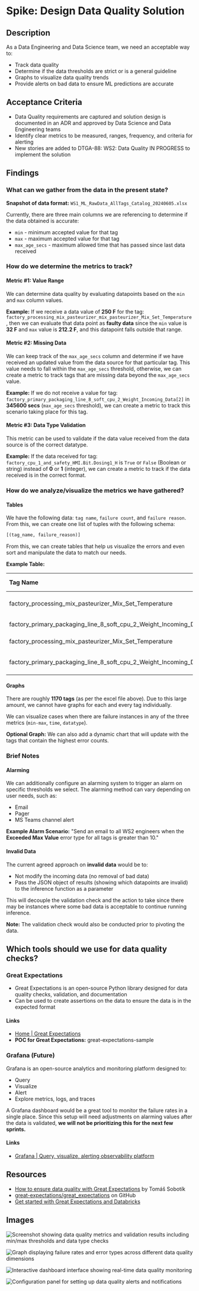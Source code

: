 # Spike: Design Data Quality Solution

## Description

As a Data Engineering and Data Science team, we need an acceptable way to:

- Track data quality
- Determine if the data thresholds are strict or is a general guideline
- Graphs to visualize data quality trends
- Provide alerts on bad data to ensure ML predictions are accurate

## Acceptance Criteria

- Data Quality requirements are captured and solution design is documented in an ADR and approved
  by Data Science and Data Engineering teams
- Identify clear metrics to be measured, ranges, frequency, and criteria for alerting
- New stories are added to DTGA-88: WS2: Data Quality IN PROGRESS to implement the solution

## Findings

### What can we gather from the data in the present state?

**Snapshot of data format:** `WS1_ML_RawData_AllTags_Catalog_20240605.xlsx`

Currently, there are three main columns we are referencing to determine if the data obtained is
accurate:

- `min` - minimum accepted value for that tag
- `max` - maximum accepted value for that tag
- `max_age_secs` - maximum allowed time that has passed since last data received

### How do we determine the metrics to track?

#### Metric #1: Value Range

We can determine data quality by evaluating datapoints based on the `min` and `max` column values.

**Example:**
If we receive a data value of **250 F** for the tag:
`factory_processing_mix_pasteurizer_mix_pasteurizer_Mix_Set_Temperature`,
then we can evaluate that data point as **faulty data** since the `min` value is **32 F** and
`max` value is **212.2 F**, and this datapoint falls outside that range.

#### Metric #2: Missing Data

We can keep track of the `max_age_secs` column and determine if we have received an updated value
from the data source for that particular tag. This value needs to fall within the `max_age_secs`
threshold, otherwise, we can create a metric to track tags that are missing data beyond the
`max_age_secs` value.

**Example:**
If we do not receive a value for tag:
`factory_primary_packaging_line_8_soft_cpu_2_Weight_Incoming_Data[2]`
in **345600 secs** (`max_age_secs` threshold), we can create a metric to track this scenario taking
place for this tag.

#### Metric #3: Data Type Validation

This metric can be used to validate if the data value received from the data source is of the correct
datatype.

**Example:**
If the data received for tag: `factory_cpu_1_and_safety_HMI.Bit.Dosing1_H`
is `True` or `False` (Boolean or string) instead of **0** or **1** (integer), we can create a metric
to track if the data received is in the correct format.

### How do we analyze/visualize the metrics we have gathered?

#### Tables

We have the following data: `tag name`, `failure count`, and `failure reason`. From this, we can
create one list of tuples with the following schema:

```python
[(tag_name, failure_reason)]
```

From this, we can create tables that help us visualize the errors and even sort and manipulate the
data to match our needs.

**Example Table:**

| Tag Name | Failure Reason |
|:---------|:---------------|
| factory_processing_mix_pasteurizer_Mix_Set_Temperature | Exceeded Max Value |
| factory_primary_packaging_line_8_soft_cpu_2_Weight_Incoming_Data[2] | Incorrect Datatype |
| factory_processing_mix_pasteurizer_Mix_Set_Temperature | Below Min Value |
| factory_primary_packaging_line_8_soft_cpu_2_Weight_Incoming_Data[2] | No new data points |

#### Graphs

There are roughly **1170 tags** (as per the excel file above). Due to this large amount, we cannot
have graphs for each and every tag individually.

We can visualize cases when there are failure instances in any of the three metrics (`min-max`,
`time`, `datatype`).

**Optional Graph:**
We can also add a dynamic chart that will update with the tags that contain the highest error counts.

### Brief Notes

#### Alarming

We can additionally configure an alarming system to trigger an alarm on specific thresholds we select.
The alarming method can vary depending on user needs, such as:

- Email
- Pager
- MS Teams channel alert

**Example Alarm Scenario:**
"Send an email to all WS2 engineers when the **Exceeded Max Value** error type for all tags is
greater than 10."

#### Invalid Data

The current agreed approach on **invalid data** would be to:

- Not modify the incoming data (no removal of bad data)
- Pass the JSON object of results (showing which datapoints are invalid) to the inference function
  as a parameter

This will decouple the validation check and the action to take since there may be instances where
some bad data is acceptable to continue running inference.

**Note:** The validation check would also be conducted prior to pivoting the data.

## Which tools should we use for data quality checks?

### Great Expectations

- Great Expectations is an open-source Python library designed for data quality checks, validation,
  and documentation
- Can be used to create assertions on the data to ensure the data is in the expected format

#### Links

- [Home | Great Expectations](https://great-expectations.io)
- **POC for Great Expectations:** great-expectations-sample

### Grafana (Future)

Grafana is an open-source analytics and monitoring platform designed to:

- Query
- Visualize
- Alert
- Explore metrics, logs, and traces

A Grafana dashboard would be a great tool to monitor the failure rates in a single place.
Since this setup will need adjustments on alarming values after the data is validated,
**we will not be prioritizing this for the next few sprints.**

#### Links

- [Grafana | Query, visualize, alerting observability platform](https://grafana.com)

## Resources

- [How to ensure data quality with Great Expectations](https://medium.com/snowflake-builders-blog/data-quality-great-expectations)
  by Tomáš Sobotík
- [great-expectations/great_expectations](https://github.com/great-expectations/great_expectations)
  on GitHub
- [Get started with Great Expectations and Databricks](https://great-expectations.io/databricks-start-guide)

## Images

![Screenshot showing data quality metrics and validation results including min/max thresholds and data type checks](../output/images/image_1_1.png)

![Graph displaying failure rates and error types across different data quality dimensions](../output/images/image_2_1.png)

![Interactive dashboard interface showing real-time data quality monitoring](../output/images/image_2_2.png)

![Configuration panel for setting up data quality alerts and notifications](../output/images/image_3_1.png)
